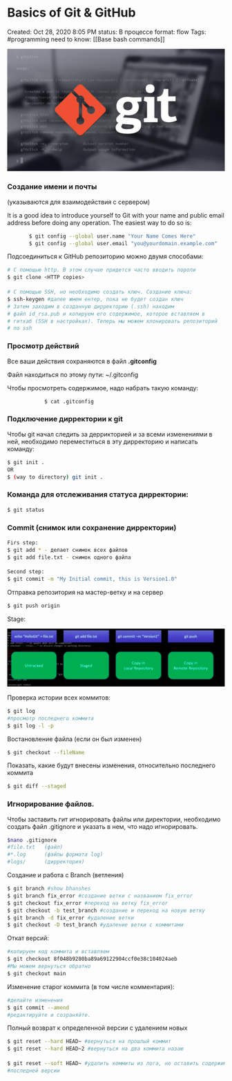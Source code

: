 # Basics of Git & GitHub

Created: Oct 28, 2020 8:05 PM
status: В процессе
format: flow
Tags: #programming
need to know: [[Base  bash commands]]

![Basics%20of%20Git%20&%20GitHub%20a859a9b942214e4083d4e8ade3882b97/Untitled.png](Images/Programming/Basics%20of%20Git%20&%20GitHub%20a859a9b942214e4083d4e8ade3882b97/Untitled.png)

### **Создание имени и почты**

(указываются для взаимодействия с сервером)

It is a good idea to introduce yourself to Git with your name and public email
address before doing any operation. The easiest way to do so is:

```bash
       $ git config --global user.name "Your Name Comes Here"
       $ git config --global user.email "you@yourdomain.example.com"
```

Подсоединиться к GitHub репозиторию можно двумя способами:

```bash
# С помощью http. В этом случае придется часто вводить пороли
$ git clone <HTTP copies> 

# С помощью SSH, но необходимо создать ключ. Создание ключа:
$ ssh-keygen #далее жмем ентер, пока не будет создан ключ
# Затем заходим в созданную дирректорию (.ssh) находим
# файл id_rsa.pub и копируем его содержимое, которое вставляем в 
# гитхаб (SSH в настройках). Теперь мы можем клонировать репозиторий
# по ssh
```

### Просмотр действий

Все ваши действия сохраняются в файл **.gitconfig**

Файл находиться по этому пути:   ~/.gitconfig

Чтобы просмотреть содержимое, надо набрать такую команду:

```bash
			$ cat .gitconfig
```

### Подключение дирректории к git

Чтобы git начал следить за деррикторией и за всеми изменениями в ней, необходимо переместиться в эту дирректорию и написать команду:

```bash
$ git init .
OR
$ (way to directory) git init .
```

### Команда для отслеживания статуса дирректории:

```bash
$ git status
```

### Commit (снимок или сохранение дирректории)

```bash
Firs step:
$ git add * - делает снимок всех файлов
$ git add file.txt - снимок одного файла

Second step:
$ git commit -m "My Initial commit, this is Version1.0"
```

Отправка репозитория на мастер-ветку и на сервер

```bash
$ git push origin
```

Stage:

![Basics%20of%20Git%20&%20GitHub%20a859a9b942214e4083d4e8ade3882b97/Untitled%201.png](Images/Programming/Basics%20of%20Git%20&%20GitHub%20a859a9b942214e4083d4e8ade3882b97/Untitled%201.png)

Проверка истории всех коммитов:

```bash
$ git log
#просмотр последнего коммита
$ git log -l -p
```

Востановление файла (если он был изменен)

```bash
$ git checkout --fileName
```

Показать, какие будут внесены изменения, относительно последнего коммита

```bash
$ git diff --staged
```

### Игнорирование файлов.

Чтобы заставить гит игнорировать файлы или директории, необходимо создать файл .gitignore и указать в нем, что надо игнорировать.

```bash
$nano .gitignore
#file.txt   (файл)
#*.log      (файлы формата log)
#logs/      (дирректория)
```

Создание и работа с Branch (ветления)

```bash
$ git branch #show bhanshes
$ git branch fix_error #создание ветки с названием fix_error
$ git checkout fix_error #переход на ветку fix_error
$ git checkout -b test_branch #создание и переход на новую ветку
$ git branch -d fix_error #удаление ветки
$ git checkout -D test_branch #удаление ветки с коммитами
```

Откат версий:

```bash
#копируем код коммита и вставляем
$ git checkout 8f048b9280ba89a69122904ccf0e38c104024aeb
#Мы можем вернуться обратно
$ git checkout main
```

Изменение старог коммита (в том числе комментария):

```bash
#делайте изменения
$ git commit --amend
#редактируйте и созраняйте.
```

Полный возврат к определенной версии с удалением новых

```bash
$ git reset --hard HEAD~ #вернуться на прошлый коммит
$ git reset --hard HEAD~2 #вернуться на два коммита назаю

$ git reset --soft HEAD~ #удалить коммиты из лога, но оставить содержимое
#последней версии
```